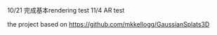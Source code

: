 10/21 完成基本rendering test
11/4 AR test

the project based on https://github.com/mkkellogg/GaussianSplats3D